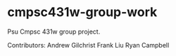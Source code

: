 # cmpsc431w-group-work
Psu Cmpsc 431w group project. 

Contributors:
Andrew Gilchrist
Frank Liu
Ryan Campbell
